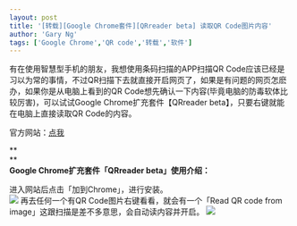 ```yaml
---
layout: post
title: '[转载][Google Chrome套件][QRreader beta] 读取QR Code图片内容'
author: 'Gary Ng'
tags: ['Google Chrome','QR code','转载','软件']
---
```


有在使用智慧型手机的朋友，我想使用条码扫描的APP扫描QR
Code应该已经是习以为常的事情，不过QR扫描下去就直接开启网页了，如果是有问题的网页怎麽办，如果你是从电脑上看到的QR
Code想先确认一下内容(毕竟电脑的防毒软体比较厉害)，可以试试Google
Chrome扩充套件【QRreader beta】，只要右键就能在电脑上直接读取QR
Code的内容。  
  

官方网站：[点我](https://chrome.google.com/webstore/detail/bfdjglobiolninfgldchakgfldifphic)  
  
  
  
 **  
**  
 **Google Chrome扩充套件「QRreader beta」使用介绍：**  
  
 进入网站后点击「加到Chrome」，进行安装。  
[![](http://images.steachs.com/5620e1f8d75c_D471/01.png)](http://images.steachs.com/5620e1f8d75c_D471/01.png)
再去任何一个有QR Code图片右键看看，就会有一个「Read QR code from
image」这跟扫描是差不多意思，会自动读内容并开启。
[![](http://images.steachs.com/5620e1f8d75c_D471/02.png)](http://images.steachs.com/5620e1f8d75c_D471/02.png)
  
  

